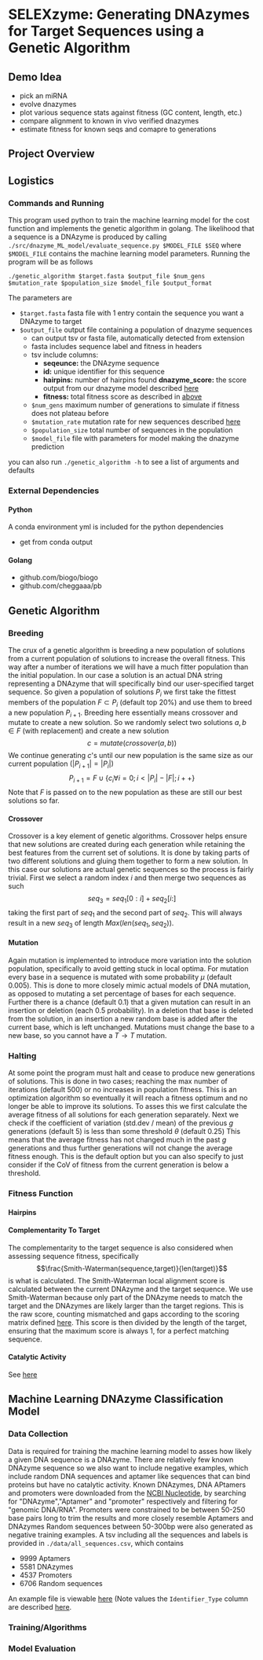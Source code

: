 SELEXzyme: Generating DNAzymes for Target Sequences using a Genetic Algorithm
=============================================================================

## Demo Idea
- pick an miRNA
- evolve dnazymes
- plot various sequence stats against fitness (GC content, length, etc.)
- compare alignment to known in vivo verified dnazymes
- estimate fitness for known seqs and comapre to generations

## Project Overview

## Logistics

### Commands and Running
This program used python to train the machine learning model for the cost function and implements the genetic algorithm in golang.
The likelihood that a sequence is a DNAzyme is produced by calling `./src/dnazyme_ML_model/evaluate_sequence.py $MODEL_FILE $SEQ` where `$MODEL_FILE` contains the machine learning model parameters.
Running the program will be as follows

`./genetic_algorithm $target.fasta $output_file $num_gens $mutation_rate $population_size $model_file $output_format`

The parameters are
 - `$target.fasta` fasta file with 1 entry contain the sequence you want a DNAzyme to target
 - `$output_file` output file containing a population of dnazyme sequences
   - can output tsv or fasta file, automatically detected from extension
   - fasta includes sequence label and fitness in headers
   - tsv include columns:
     - __seqeunce:__ the DNAzyme sequence
     - __id:__ unique identifier for this sequence
     - __hairpins:__ number of hairpins found
       __dnazyme_score:__ the score output from our dnazyme model described [here](#machine-learning-dnazyme-classification-model)
     - __fitness:__ total fitness score as described in [above](#fitness-function)
   - `$num_gens` maximum number of generations to simulate if fitness does not plateau before
   - `$mutation_rate` mutation rate for new sequences described [here](#mutation)
   - `$population_size` total number of sequences in the population
   - `$model_file` file with parameters for model making the dnazyme prediction

you can also run `./genetic_algorithm -h` to see a list of arguments and defaults

### External Dependencies

#### Python
A conda environment yml is included for the python dependencies
- get from conda output

#### Golang
- github.com/biogo/biogo
- github.com/cheggaaa/pb

## Genetic Algorithm

### Breeding
The crux of a genetic algorithm is breeding a new population of solutions from a current population of solutions to increase the overall fitness.
This way after a number of iterations we will have a much fitter population than the initial population.
In our case a solution is an actual DNA string representing a DNAzyme that will specifically bind our user-specified target sequence.
So given a population of solutions $P_i$ we first take the fittest members of the population $F \subset P_i$ (default top 20%) and use them to breed a new population $P_{i+1}$.
Breeding here essentially means crossover and mutate to create a new solution.
So we randomly select two solutions $a,b \in F$ (with replacement)  and create a new solution
$$c = mutate(crossover(a,b))$$
We continue generating $c$'s until our new population is the same size as our current population ($|P_{i+1}| = |P_i|$)
$$P_{i+1} = F \cup \{c_i \forall i=0; i < |P_i|-|F|; i++ \}$$
Note that $F$ is passed on to the new population as these are still our best solutions so far.

#### Crossover
Crossover is a key element of genetic algorithms.
Crossover helps ensure that new solutions are created during each generation while retaining the best features from the current set of solutions.
It is done by taking parts of two different solutions and gluing them together to form a new solution.
In this case our solutions are actual genetic sequences so the process is fairly trivial.
First we select a random index $i$ and then merge two sequences as such
$$seq_3 = seq_1[0:i] + seq_2[i:]$$
taking the first part of $seq_1$ and the second part of $seq_2$.
This will always result in a new $seq_3$ of length $Max(len(seq_1,seq_2))$.

#### Mutation
Again mutation is implemented to introduce more variation into the solution population, specifically to avoid getting stuck in local optima.
For mutation every base in a sequence is mutated with some probability $\mu$ (default 0.005).
This is done to more closely mimic actual models of DNA mutation, as opposed to mutating a set percentage of bases for each sequence.
Further there is a chance (default 0.1) that a given mutation can result in an insertion or deletion (each 0.5 probability).
In a deletion that base is deleted from the solution, in an insertion a new random base is added after the current base, which is left unchanged.
Mutations must change the base to a new base, so you cannot have a $T \to T$ mutation.


### Halting
At some point the program must halt and cease to produce new generations of solutions.
This is done in two cases; reaching the max number of iterations (default 500) or no increases in population fitness.
This is an optimization algorithm so eventually it will reach a fitness optimum and no longer be able to improve its solutions.
To asses this we first calculate the average fitness of all solutions for each generation separately.
Next we check if the coefficient of variation (std.dev / mean) of the previous $g$ generations (default 5) is less than some threshold $\theta$ (default 0.25)
This means that the average fitness has not changed much in the past $g$ generations and thus further generations will not change the average fitness enough.
This is the default option but you can also specify to just consider if the CoV of fitness from the current generation is below a threshold.


### Fitness Function

#### Hairpins

#### Complementarity To Target
The complementarity to the target sequence is also considered when assessing sequence fitness, specifically
$$\frac{Smith-Waterman(sequence,target)}{len(target)}$$
is what is calculated.
The Smith-Waterman local alignment score is calculated between the current DNAzyme and the target sequence.
We use Smith-Waterman because only part of the DNAzyme needs to match the target and the DNAzymes are likely larger than the target regions.
This is the raw score, counting mismatched and gaps according to the scoring matrix defined [here](./genetic_algorithm/data.go).
This score is then divided by the length of the target, ensuring that the maximum score is always 1, for a perfect matching sequence.

#### Catalytic Activity
See [here](#machine-learning-dnazyme-classification-model)

## Machine Learning DNAzyme Classification Model

### Data Collection
Data is required for training the machine learning model to asses how likely a given DNA sequence is a DNAzyme.
There are relatively few known DNAzyme sequence so we also want to include negative examples, which include random DNA sequences and aptamer like sequences that can bind proteins but have no catalytic activity.
Known DNAzymes, DNA APtamers and promoters were downloaded from the [NCBI Nucleotide](https://www.ncbi.nlm.nih.gov/nuccore/), by searching for "DNAzyme","Aptamer" and "promoter" respectively and filtering for "genomic DNA/RNA".
Promoters were constrained to be between 50-250 base pairs long to trim the results and more closely resemble Aptamers and DNAzymes
Random sequences between 50-300bp were also generated as negative training examples.
A tsv including all the sequences and labels is provided in `./data/all_sequences.csv`, which contains
 - 9999 Aptamers
 - 5581 DNAzymes
 - 4537 Promoters
 - 6706 Random sequences

An example file is viewable [here](./data/example_training_data.tsv)
(Note values the `Identifier_Type` column are described [here](https://en.wikipedia.org/wiki/FASTA_format#NCBI_identifiers).

### Training/Algorithms

### Model Evaluation

